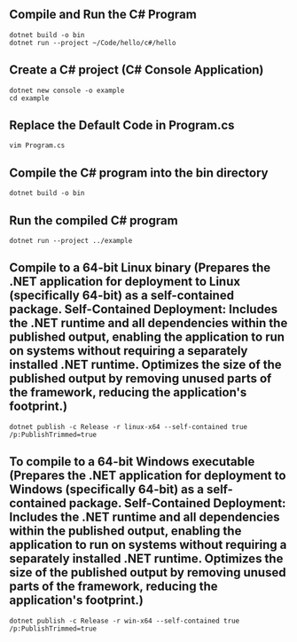 ## Compile and Run the C# Program
    dotnet build -o bin
    dotnet run --project ~/Code/hello/c#/hello

## Create a C# project (C# Console Application)
    dotnet new console -o example
    cd example

## Replace the Default Code in Program.cs
    vim Program.cs
    
## Compile the C# program into the bin directory
    dotnet build -o bin

## Run the compiled C# program
    dotnet run --project ../example

## Compile to a 64-bit Linux binary (Prepares the .NET application for deployment to Linux (specifically 64-bit) as a self-contained package. Self-Contained Deployment: Includes the .NET runtime and all dependencies within the published output, enabling the application to run on systems without requiring a separately installed .NET runtime. Optimizes the size of the published output by removing unused parts of the framework, reducing the application's footprint.)
    dotnet publish -c Release -r linux-x64 --self-contained true /p:PublishTrimmed=true

## To compile to a 64-bit Windows executable (Prepares the .NET application for deployment to Windows (specifically 64-bit) as a self-contained package. Self-Contained Deployment: Includes the .NET runtime and all dependencies within the published output, enabling the application to run on systems without requiring a separately installed .NET runtime. Optimizes the size of the published output by removing unused parts of the framework, reducing the application's footprint.)
    dotnet publish -c Release -r win-x64 --self-contained true /p:PublishTrimmed=true
